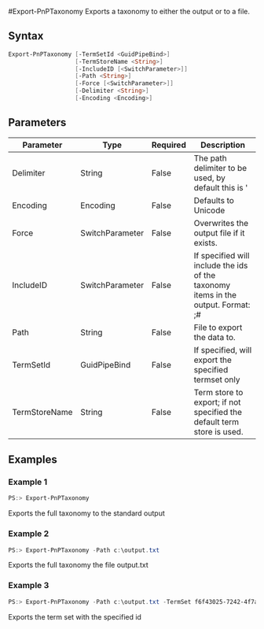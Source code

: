 #Export-PnPTaxonomy
Exports a taxonomy to either the output or to a file.
## Syntax
```powershell
Export-PnPTaxonomy [-TermSetId <GuidPipeBind>]
                   [-TermStoreName <String>]
                   [-IncludeID [<SwitchParameter>]]
                   [-Path <String>]
                   [-Force [<SwitchParameter>]]
                   [-Delimiter <String>]
                   [-Encoding <Encoding>]
```


## Parameters
Parameter|Type|Required|Description
---------|----|--------|-----------
|Delimiter|String|False|The path delimiter to be used, by default this is '|'|
|Encoding|Encoding|False|Defaults to Unicode|
|Force|SwitchParameter|False|Overwrites the output file if it exists.|
|IncludeID|SwitchParameter|False|If specified will include the ids of the taxonomy items in the output. Format: <label>;#<guid>|
|Path|String|False|File to export the data to.|
|TermSetId|GuidPipeBind|False|If specified, will export the specified termset only|
|TermStoreName|String|False|Term store to export; if not specified the default term store is used.|
## Examples

### Example 1
```powershell
PS:> Export-PnPTaxonomy
```
Exports the full taxonomy to the standard output

### Example 2
```powershell
PS:> Export-PnPTaxonomy -Path c:\output.txt
```
Exports the full taxonomy the file output.txt

### Example 3
```powershell
PS:> Export-PnPTaxonomy -Path c:\output.txt -TermSet f6f43025-7242-4f7a-b739-41fa32847254 
```
Exports the term set with the specified id
